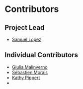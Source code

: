 # Contributors

## Project Lead

* [Samuel Lopez](https://github.com/Samuelopez-ansys)

## Individual Contributors

* [Giulia Malinverno](https://github.com/gmalinve)
* [Sébastien Morais](https://github.com/SMoraisAnsys)
* [Kathy Pippert](https://github.com/PipKat)
* 